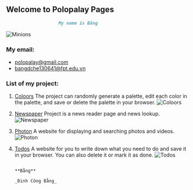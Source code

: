## Welcome to Polopalay Pages

```markdown
                    My name is Bằng
```


![Minions](https://polopalay.github.io/img/img24.jpg)


### My email:

- polopalay@gmail.com
- bangdche130641@fpt.edu.vn

### List of my project:

1. [Coloors](https://polopalay.github.io/coloors)
The project can randomly generate a palette, edit each color in the palette,
and save or delete the palette in your browser.
![Coloors](https://polopalay.github.io/img/coolor.png)

2. [Newspaper](https://polopalay.github.io/newspaper)
Project is a news reader page and news lookup.
![Newspaper](https://polopalay.github.io/img/newspaper.png)

3. [Photon](https://polopalay.github.io/photon)
A website for displaying and searching photos and videos.
![Photon](https://polopalay.github.io/img/photon.png)

4. [Todos](https://polopalay.github.io/todos)
A website for you to write down what you need to do and save it in your browser.
You can also delete it or mark it as done.
![Todos](https://polopalay.github.io/img/todos.png)


                                                                                                **Bằng**
                                                                                            _Đinh Công Bằng_
